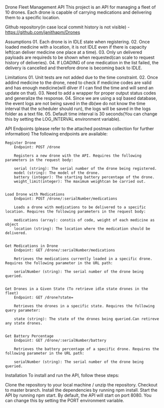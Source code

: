 Drone Fleet Management API
This project is an API for managing a fleet of 10 drones. Each drone is capable of carrying medications and delivering them to a specific location.

Github repository(in case local commit history is not visible) - https://github.com/janithapm/Drones

Assumptions
    01. Each drone is in IDLE state when registering.
    02. Once loaded medicine with a location, it is not IDLE even if there is capacity left(can deliver medicine one place at a time).
    03. Only un delivered payloads are requireds to be shown when requested(can scale to request history of deliveries).
    04. If LOADING of one medication in the list failed, the delivery is cancelled and therefore drone is becoming back to IDLE.

Limitations
    01. Unit tests are not added due to the time constraint.
    02. Once addind medicine to the drone, need to check if medicine codes are valid and has enough medicine(will dilver if I can find the time and will send an update on that).
    03. Need to add a wrapper for proper output status codes and generalize the response.
    04. Since we are using a sql based database, the event logs are not being saved in the db(we do not know the time interval that the scheduler should run), the logs will be saved in the logs folder as a text file.
    05. Default time interval is 30 seconds(You can change this by setting the LOG_INTERVAL environment variable).

API Endpoints (please refer to the attached postman collection for further information)
The following endpoints are available:

    Register Drone
        Endpoint: POST /drone

        Registers a new drone with the API. Requires the following parameters in the request body:

        serial (string): The serial number of the drone being registered.
        model (string): The model of the drone.
        battery (integer): The starting battery percentage of the drone.
        weight_limit(integer): The maximum weightcan be carried out.


    Load Drone with Medications
        Endpoint: POST /drone/:serialNumber/medications

        Loads a drone with medications to be delivered to a specific location. Requires the following parameters in the request body:

        medications (array): constis of code, weight of each medicine as object 
        location (string): The location where the medication should be delivered.


    Get Medications in Drone
        Endpoint: GET /drone/:serialNumber/medications

        Retrieves the medications currently loaded in a specific drone. Requires the following parameter in the URL path:

        serialNumber (string): The serial number of the drone being queried.


    Get Drones in a Given State (To retrieve idle state drones in the fleet)
        Endpoint: GET /drone?state=

        Retrieves the drones in a specific state. Requires the following query parameter:

        state (string): The state of the drones being queried.Can retireve any state drones.
    

    Get Battery Percentage
        Endpoint: GET /drone/:serialNumber/battery

        Retrieves the battery percentage of a specific drone. Requires the following parameter in the URL path:

        serialNumber (string): The serial number of the drone being queried.


Installation
To install and run the API, follow these steps:

Clone the repository to your local machine / unzip the repository.
Checkout to master branch.
Install the dependencies by running npm install.
Start the API by running npm start.
By default, the API will start on port 8080. You can change this by setting the PORT environment variable.